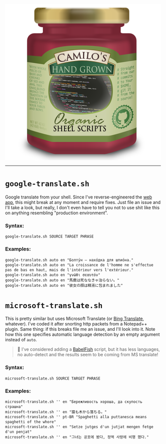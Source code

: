 <p align=center><img src=logo.png /></p>

---

# `google-translate.sh`

Google translate from your shell. Since I've reverse-engineered the [web app][1], this might break at any moment and require fixes. Just file an issue and I'll take a look, but really, I don't even have to tell you not to use shit like this on anything resembling "production environment".

### Syntax:

    google-translate.sh SOURCE TARGET PHRASE

### Examples:

    google-translate.sh auto en "Болту́н — нахо́дка для шпио́на."
    google-translate.sh auto en "La croissance de l'homme ne s'effectue pas de bas en haut, mais de l'intérieur vers l'extérieur."
    google-translate.sh auto en "γνῶθι σεαυτόν"
    google-translate.sh auto en "馬鹿は死ななきゃ治らない。"
    google-translate.sh auto en "彼女の顔は精液に包まれました"

# `microsoft-translate.sh`

This is pretty similar but uses Microsoft Translate (or [Bing Translate][2], whatever). I've coded it after snorting http packets from a Notepad++ plugin. Same thing: if this breaks file me an issue, and I'll look into it. Note how this one specifies automatic language detection by an empty argument instead of `auto`.

> :memo: I've considered adding a [BabelFish][3] script, but it has less languages, no auto-detect and the results seem to be coming from MS translate!

### Syntax:

    microsoft-translate.sh SOURCE TARGET PHRASE

### Examples:

    microsoft-translate.sh '' en "Бережливость хороша, да скупость страшна"
    microsoft-translate.sh '' en "猿も木から落ちる。"
    microsoft-translate.sh '' pt-BR "Spaghetti alla puttanesca means spaghetti of the whore"
    microsoft-translate.sh '' en "Setze jutges d'un jutjat mengen fetge d'un penjat"
    microsoft-translate.sh '' en "그녀는 공포에 봤다, 정액 사방에 비행 했다."

[1]: https://translate.google.com/
[2]: http://www.bing.com/translator/
[3]: http://www.babelfish.com/
